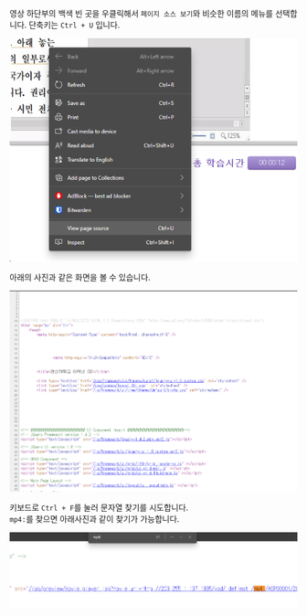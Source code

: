 영상 하단부의 백색 빈 곳을 우클릭해서 `페이지 소스 보기`와 비슷한 이름의 메뉴를 선택합니다.
단축키는 ` Ctrl + U ` 입니다.

<img src="/Images/Microsof Edge 01.png" width="600">
  
아래의 사진과 같은 화면을 볼 수 있습니다.  
  
<img src="/Images/Microsof Edge 02.png" width="600">
  
키보드로 ` Ctrl + F `를 눌러 문자열 찾기를 시도합니다.  
` mp4: `를 찾으면 아래사진과 같이 찾기가 가능합니다.  
  
<img src="/Images/Microsof Edge 03.png" width="600">
  

